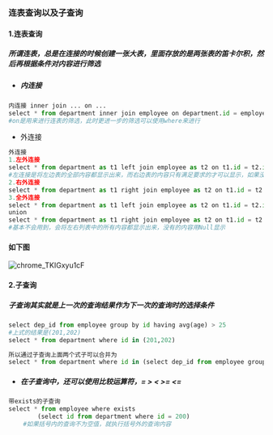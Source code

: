 ### 连表查询以及子查询

#### 1.连表查询

##### 所谓连表，总是在连接的时候创建一张大表，里面存放的是两张表的笛卡尔积，然后再根据条件对内容进行筛选

+ ##### 内连接

```python
内连接 inner join ... on ...
select * from department inner join employee on department.id = employee.id where age > 5;
#on是用来进行连表的筛选，此时更进一步的筛选可以使用where来进行
```

+ 外连接

```python
外连接
1.左外连接
select * from department as t1 left join employee as t2 on t1.id = t2.id;
#左连接是将左边表的全部内容都显示出来，而右边表的内容只有满足要求的才可以显示，如果没有满足要求的内容，左边表对应右边表的内容部分会显示Null
2.右外连接
select * from department as t1 right join employee as t2 on t1.id = t2.id;
3.全外连接
select * from department as t1 left join employee as t2 on t1.id = t2.id
union
select * from department as t1 right join employee as t2 on t1.id = t2.id
#基本不会用到，会将左右列表中的所有内容都显示出来，没有的内容用Null显示
```

#### 如下图

![chrome_TKIGxyu1cF](D:\python的学习笔记\数据库\本章图片\chrome_TKIGxyu1cF.png)

#### 2.子查询

##### 子查询其实就是上一次的查询结果作为下一次的查询时的选择条件

```python
select dep_id from employee group by id having avg(age) > 25
#上式的结果是(201,202)
select * from department where id in (201,202)

所以通过子查询上面两个式子可以合并为
select * from department where id in (select dep_id from employee group by id having avg(age) > 25)


```

+ ##### 在子查询中，还可以使用比较运算符，=  	 > 	  < 	 >= 	 <=

```python
带exists的子查询
select * from employee where exists
		(select id from department where id = 200)
    #如果括号内的查询不为空值，就执行括号外的查询内容
```

